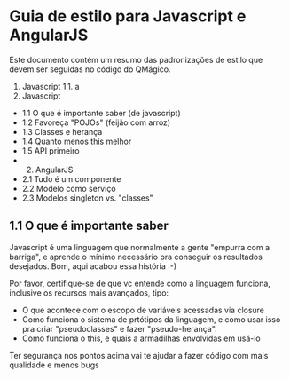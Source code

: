 # Guia de estilo para Javascript e AngularJS

Este documento contém um resumo das padronizações de estilo que devem ser seguidas no código do QMágico.

1. Javascript
1.1. a
1. Javascript

 * 1.1 O que é importante saber (de javascript)
 * 1.2 Favoreça "POJOs" (feijão com arroz)
 * 1.3 Classes e herança
 * 1.4 Quanto menos this melhor
 * 1.5 API primeiro
* 2. AngularJS
 * 2.1 Tudo é um componente
 * 2.2 Modelo como serviço
 * 2.3 Modelos singleton vs. "classes"
 
## 1.1 O que é importante saber

Javascript é uma linguagem que normalmente a gente "empurra com a barriga", e aprende o mínimo necessário pra conseguir os resultados desejados.
Bom, aqui acabou essa história :-)

Por favor, certifique-se de que vc entende como a linguagem funciona, inclusive os recursos mais avançados, tipo:

* O que acontece com o escopo de variáveis acessadas via closure
* Como funciona o sistema de prtótipos da linguagem, e como usar isso pra criar "pseudoclasses" e fazer "pseudo-herança".
* Como funciona o this, e quais a armadilhas envolvidas em usá-lo

Ter segurança nos pontos acima vai te ajudar a fazer código com mais qualidade e menos bugs
